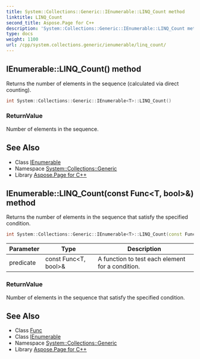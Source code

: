```yaml
---
title: System::Collections::Generic::IEnumerable::LINQ_Count method
linktitle: LINQ_Count
second_title: Aspose.Page for C++
description: 'System::Collections::Generic::IEnumerable::LINQ_Count method. Returns the number of elements in the sequence (calculated via direct counting) in C++.'
type: docs
weight: 1100
url: /cpp/system.collections.generic/ienumerable/linq_count/
---
```

## IEnumerable::LINQ_Count() method


Returns the number of elements in the sequence (calculated via direct counting).

```cpp
int System::Collections::Generic::IEnumerable<T>::LINQ_Count()
```


### ReturnValue

Number of elements in the sequence.

## See Also

* Class [IEnumerable](../)
* Namespace [System::Collections::Generic](../../)
* Library [Aspose.Page for C++](../../../)
## IEnumerable::LINQ_Count(const Func\<T, bool\>\&) method


Returns the number of elements in the sequence that satisfy the specified condition.

```cpp
int System::Collections::Generic::IEnumerable<T>::LINQ_Count(const Func<T, bool> &predicate)
```


| Parameter | Type | Description |
| --- | --- | --- |
| predicate | const Func\<T, bool\>\& | A function to test each element for a condition. |

### ReturnValue

Number of elements in the sequence that satisfy the specified condition.

## See Also

* Class [Func](../../../system/func/)
* Class [IEnumerable](../)
* Namespace [System::Collections::Generic](../../)
* Library [Aspose.Page for C++](../../../)
